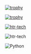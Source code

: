 [![trophy](https://github-profile-trophy.vercel.app/?username=ryo-ma)](https://github.com/Sarfraz-Ssb/github-profile-trophy)

[![trophy](https://github-profile-trophy.vercel.app/?username=ryo-ma&theme=onedark)](https://github.com/Sarfraz-Ssb/github-profile-trophy)


<p align="left"> <a href="https://github.com/ryo-ma/github-profile-trophy"><img src="https://github-profile-trophy.vercel.app/?username=Sarfraz-Ssb" alt="htr-tech" /></a> </p>
<p align="left"> <img src="https://komarev.com/ghpvc/?username=htr-tech&label=Profile%20views&color=eb4d3d&style=flat-square" alt="htr-tech" /> </pu>
</i></b></h3>

![Python](https://img.shields.io/badge/-Python-05122A?style=flat&logo=python)&nbsp;



 
